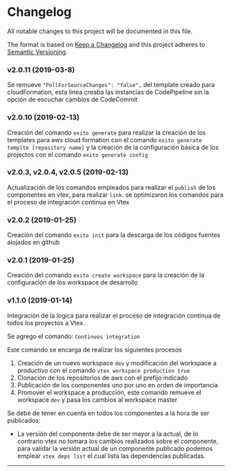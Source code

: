 # Changelog

All notable changes to this project will be documented in this file.

The format is based on [Keep a Changelog](http://keepachangelog.com/en/1.0.0/)
and this project adheres to [Semantic Versioning](http://semver.org/spec/v2.0.0.html).

### v2.0.11 (2019-03-8)

Se remueve `"PollForSourceChanges": "false",` del template creado para cloudFormation, esta linea creaba las instancias de CodePipeline sin la opción de escuchar cambios de CodeCommit

### v2.0.10 (2019-02-13)

Creación del comando `exito generate` para realizar la creación de los templates para aws cloud formation con el comando `exito generate templte [repository name]` y la creación de la configuración básica de los projectos con el comando `exito generate config`

### v2.0.3, v2.0.4, v2.0.5 (2019-02-13)

Actualización de los comandos empleados para realizar el `publish` de los componentes en vtex, para realizar `link`. se optimizaron los comandos para el proceso de integración continua en Vtex

### v2.0.2 (2019-01-25)

Creación del comando `exito init` para la descarga de los códigos fuentes alojados en github

### v2.0.1 (2019-01-25)

Creación del comando `exito create workspace` para la creación de la configuración de los workspace de desarrollo

### v1.1.0 (2019-01-14)

Integración de la logica para realizar el proceso de integración continua de todos los proyectos a Vtex.

Se agrego el comando: `Continuos integration`

Este comando se encarga de realizar los siguientes procesos

1. Creación de un nuevo workspace `dev` y modificación del workspace a productivo con el comando `vtex workspace production true`
2. Clonación de los repositorios de aws con el prefijo indicado
3. Publicación de los componentes uno por uno en orden de importancia
4. Promover el workspace a producción, este comando remueve el workspace `dev` y pasa los cambios al workspace master

Se debe de tener en cuenta en todos los componentes a la hora de ser publicados:

- La versión del componente debe de ser mayor a la actual, de lo contrario vtex no tomara los cambios realizados sobre el componente, para validar la versión actual de un componente publicado podemos emplear `vtex deps list` el cual lista las dependencias publicadas.

---
